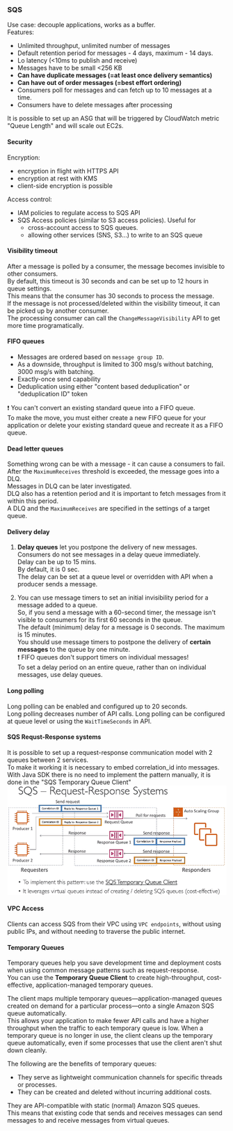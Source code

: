 ### SQS

Use case: decouple applications, works as a buffer.\
Features:
* Unlimited throughput, unlimited number of messages
* Default retention period for messages - 4 days, maximum - 14 days.
* Lo latency (<10ms to publish and receive)
* Messages have to be small <256 KB
* **Can have duplicate messages (=at least once delivery semantics)**
* **Can have out of order messages (=best effort ordering)**
* Consumers poll for messages and can fetch up to 10 messages at a time.
* Consumers have to delete messages after processing

It is possible to set up an ASG that will be triggered by CloudWatch metric "Queue Length" and will scale out EC2s.

#### Security
Encryption:
* encryption in flight with HTTPS API
* encryption at rest with KMS
* client-side encryption is possible

Access control:
* IAM policies to regulate access to SQS API
* SQS Access policies (similar to S3 access policies). Useful for
  * cross-account access to SQS queues.
  * allowing other services (SNS, S3...) to write to an SQS queue

#### Visibility timeout
After a message is polled by a consumer, the message becomes invisible to other consumers.\
By default, this timeout is 30 seconds and can be set up to 12 hours in queue settings.\
This means that the consumer has 30 seconds to process the message.\
If the message is not processed/deleted within the visibility timeout, it can be picked up by another consumer.\
The processing consumer can call the `ChangeMessageVisibility` API to get more time programatically.

#### FIFO queues
* Messages are ordered based on `message group ID`.
* As a downside, throughput is limited to 300 msg/s without batching, 3000 msg/s with batching.
* Exactly-once send capability
* Deduplication using either "content based deduplication" or "deduplication ID" token

:exclamation: You can't convert an existing standard queue into a FIFO queue.\
To make the move, you must either create a new FIFO queue for your application or delete your existing standard queue and recreate it as a FIFO queue.

#### Dead letter queues
Something wrong can be with a message - it can cause a consumers to fail.\
After the `MaximumReceives` threshold is exceeded, the message goes into a DLQ.\
Messages in DLQ can be later investigated.\
DLQ also has a retention period and it is important to fetch messages from it within this period.\
A DLQ and the `MaximumReceives` are specified in the settings of a target queue.

#### Delivery delay
1. **Delay queues** let you postpone the delivery of new messages.\
Consumers do not see messages in a delay queue immediately.\
Delay can be up to 15 mins.\
By default, it is 0 sec.\
The delay can be set at a queue level or overridden with API when a producer sends a message.

2. You can use message timers to set an initial invisibility period for a message added to a queue.\
So, if you send a message with a 60-second timer, the message isn't visible to consumers for its first 60 seconds in the queue.\
The default (minimum) delay for a message is 0 seconds. The maximum is 15 minutes.\
You should use message timers to postpone the delivery of **certain messages** to the queue by one minute.\
:exclamation: FIFO queues don't support timers on individual messages!\
To set a delay period on an entire queue, rather than on individual messages, use delay queues.

#### Long polling
Long polling can be enabled and configured up to 20 seconds.\
Long polling decreases number of API calls.
Long polling can be configured at queue level or using the `WaitTimeSeconds` in API.

#### SQS Requst-Response systems
It is possible to set up a request-response communication model with 2 queues between 2 services.\
To make it working it is necessary to embed correlation_id into messages.\
With Java SDK there is no need to implement the pattern manually, it is done in the "SQS Temporary Queue Client"
![SQS-Request-Response](files/SQS-Request-Response.png)

#### VPC Access
Clients can access SQS from their VPC using `VPC endpoints`, without using public IPs, and without needing to traverse the public internet.  

#### Temporary Queues
Temporary queues help you save development time and deployment costs when using common message patterns such as request-response.\
You can use the **Temporary Queue Client** to create high-throughput, cost-effective, application-managed temporary queues.

The client maps multiple temporary queues—application-managed queues created on demand for a particular process—onto a single Amazon SQS queue automatically.\
This allows your application to make fewer API calls and have a higher throughput when the traffic to each temporary queue is low. When a temporary queue is no longer in use, the client cleans up the temporary queue automatically, even if some processes that use the client aren't shut down cleanly.

The following are the benefits of temporary queues:
* They serve as lightweight communication channels for specific threads or processes.
* They can be created and deleted without incurring additional costs.

They are API-compatible with static (normal) Amazon SQS queues.\
This means that existing code that sends and receives messages can send messages to and receive messages from virtual queues.
